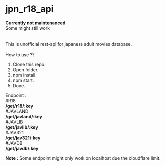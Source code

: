 # jpn_r18_api
<b>Currently not maintenanced</b> <br>
Some might still work <br>
<br>
<br>
This is unofficial rest-api for japanese adult movies database.<br>
<br>
How to use ??
1. Clone this repo.
2. Open folder.
3. npm install.
4. npm start.
5. Done.

Endpoint : <br>
#R18 <br>
<b>/get/r18/:key</b> <br>
#JAVLAND <br>
<b>/get/javland/:key</b> <br>
#JAVLIB <br>
<b>/get/javlib/:key</b> <br>
#JAV321 <br>
<b>/get/jav321/:key</b> <br>
#JAVDB <br>
<b>/get/javdb/:key</b> <br>

<b>Note :</b> Some endpoint might only work on localhost due the cloudflare limit.
